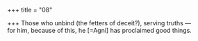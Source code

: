 +++
title = "08"

+++
Those who unbind (the fetters of deceit?), serving truths —  
for him, because of this, he [=Agni] has proclaimed good things.  